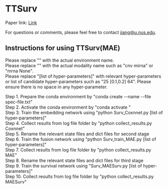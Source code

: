 # TTSurv

Paper link: [Link](doi.org)

For questions or comments, please feel free to contact jiang@u.nus.edu. 

## Instructions for using TTSurv(MAE)

Please replace "<env>" with the actual environment name.  
Please replace "<mod>" with the actual modality name such as "cnv mirna" or "mrna None".  
Please replace "[list of hyper-parameters]" with relevant hyper-parameters or list of candidate hyper-parameters such as "25 [0.1,0.2] 64". Please ensure there is no space in any hyper-parameter.   

Step 1. Prepare the conda environment by "conda create --name <env> --file spec-file.txt"  
Step 2. Activate the conda environment by "conda activate <env>"  
Step 3. Train the embedding network using "python Surv_Coxnnet.py <mod> [list of hyper-parameters]"  
Step 4. Collect results from log file folder by "python collect_results.py Coxnnet"  
Step 5. Rename the relevant state files and dict files for second stage  
Step 6. Train the fusion network using "python Surv_train_MAE.py <mod> [list of hyper-parameters]"  
Step 7. Collect results from log file folder by "python collect_results.py MAE"  
Step 8. Rename the relevant state files and dict files for third stage  
Step 9. Train the survival network using "Surv_MAESurv.py <mod> [list of hyper-parameters]"  
Step 10. Collect results from log file folder by "python collect_results.py MAESurv"  

